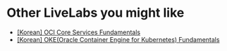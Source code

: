 # Other LiveLabs you might like

- [[Korean] OCI Core Services Fundamentals](https://livelabs.oracle.com/pls/apex/dbpm/r/livelabs/view-workshop?wid=3615)
- [[Korean] OKE(Oracle Container Engine for Kubernetes) Fundamentals](https://livelabs.oracle.com/pls/apex/dbpm/r/livelabs/view-workshop?wid=3206)